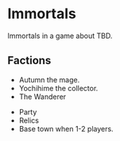 # Immortals
Immortals in a game about TBD.

## Factions

- Autumn the mage.
- Yochihime the collector.
- The Wanderer
* Party
* Relics
* Base town when 1-2 players.
